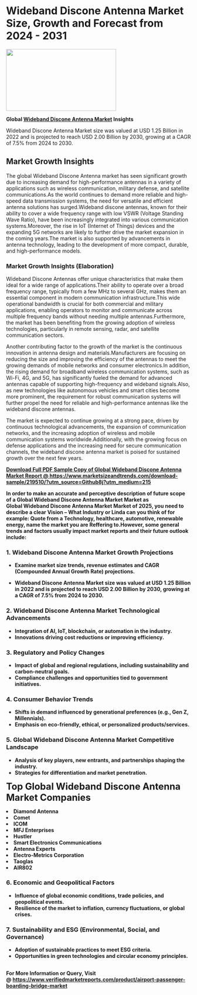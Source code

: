 <H1>Wideband Discone Antenna Market Size, Growth and Forecast from 2024 - 2031</H1><img class="aligncenter size-medium wp-image-584254" src="https://thirdeyenews.in/wp-content/uploads/2024/09/Global-Market-Research-300x168.jpeg" alt="" width="300" height="168" /><p><strong>Global&nbsp;<a href="https://www.marketsizeandtrends.com/download-sample/219510/?utm_source=Github8j?utm_medium=215">Wideband Discone Antenna Market</a> Insights</strong></p><p>Wideband Discone Antenna Market size was valued at USD 1.25 Billion in 2022 and is projected to reach USD 2.00 Billion by 2030, growing at a CAGR of 7.5% from 2024 to 2030.</p><p><!DOCTYPE html> <html lang="en"> <head> <meta charset="UTF-8"> <meta name="viewport" content="width=device-width, initial-scale=1.0"> <title>Wideband Discone Antenna Market Growth Insights</title> </head> <body> <h2>Market Growth Insights</h2> <p>The global Wideband Discone Antenna market has seen significant growth due to increasing demand for high-performance antennas in a variety of applications such as wireless communication, military defense, and satellite communications.As the world continues to demand more reliable and high-speed data transmission systems, the need for versatile and efficient antenna solutions has surged.Wideband discone antennas, known for their ability to cover a wide frequency range with low VSWR (Voltage Standing Wave Ratio), have been increasingly integrated into various communication systems.Moreover, the rise in IoT (Internet of Things) devices and the expanding 5G networks are likely to further drive the market expansion in the coming years.The market is also supported by advancements in antenna technology, leading to the development of more compact, durable, and high-performance models.</p> <p><strong><a href="#download-sample"></a></strong></p> <h3>Market Growth Insights (Elaboration)</h3> <p>Wideband Discone Antennas offer unique characteristics that make them ideal for a wide range of applications.Their ability to operate over a broad frequency range, typically from a few MHz to several GHz, makes them an essential component in modern communication infrastructure.This wide operational bandwidth is crucial for both commercial and military applications, enabling operators to monitor and communicate across multiple frequency bands without needing multiple antennas.Furthermore, the market has been benefiting from the growing adoption of wireless technologies, particularly in remote sensing, radar, and satellite communication sectors.</p> <p>Another contributing factor to the growth of the market is the continuous innovation in antenna design and materials.Manufacturers are focusing on reducing the size and improving the efficiency of the antennas to meet the growing demands of mobile networks and consumer electronics.In addition, the rising demand for broadband wireless communication systems, such as Wi-Fi, 4G, and 5G, has significantly fueled the demand for advanced antennas capable of supporting high-frequency and wideband signals.Also, as new technologies like autonomous vehicles and smart cities become more prominent, the requirement for robust communication systems will further propel the need for reliable and high-performance antennas like the wideband discone antennas.</p> <p>The market is expected to continue growing at a strong pace, driven by continuous technological advancements, the expansion of communication networks, and the increasing adoption of wireless and mobile communication systems worldwide.Additionally, with the growing focus on defense applications and the increasing need for secure communication channels, the wideband discone antenna market is poised for sustained growth over the next few years.</p> <p><strong><a href="#get-more"></p><p><span class=""><strong>Download Full PDF Sample Copy of Global Wideband Discone Antenna Market Report</strong> @ <a href="https://www.marketsizeandtrends.com/download-sample/219510/?utm_source=Github8j?utm_medium=215" target="_blank">https://www.marketsizeandtrends.com/download-sample/219510/?utm_source=Github8j?utm_medium=215</a></span></p><p>In order to make an accurate and perceptive description of future scope of a Global&nbsp;Wideband Discone Antenna Market Market as Global&nbsp;Wideband Discone Antenna Market Market of 2025, you need to describe a clear Vision &ndash; What Industry or Linda can you think of for example: Quote from a Technology, healthcare, automotive, renewable energy, name the market you are Reffering to.However, some general trends and factors usually impact market reports and their future outlook include:</p><h3>1.&nbsp;<strong>Wideband Discone Antenna Market Growth Projections</strong></h3><ul><li>Examine market size trends, revenue estimates and CAGR (Compounded Annual Growth Rate) projections.</li><li><p>Wideband Discone Antenna Market size was valued at USD 1.25 Billion in 2022 and is projected to reach USD 2.00 Billion by 2030, growing at a CAGR of 7.5% from 2024 to 2030.</p></li></ul><h3>2.&nbsp;<strong>Wideband Discone Antenna Market Technological Advancements</strong></h3><ul><li>Integration of AI, IoT, blockchain, or automation in the industry.</li><li>Innovations driving cost reductions or improving efficiency.</li></ul><h3>3.&nbsp;<strong>Regulatory and Policy Changes</strong></h3><ul><li>Impact of global and regional regulations, including sustainability and carbon-neutral goals.</li><li>Compliance challenges and opportunities tied to government initiatives.</li></ul><h3>4.&nbsp;<strong>Consumer Behavior Trends</strong></h3><ul><li>Shifts in demand influenced by generational preferences (e.g., Gen Z, Millennials).</li><li>Emphasis on eco-friendly, ethical, or personalized products/services.</li></ul><h3>5.&nbsp;<strong>Global Wideband Discone Antenna Market Competitive Landscape</strong></h3><ul><li>Analysis of key players, new entrants, and partnerships shaping the industry.</li><li>Strategies for differentiation and market penetration.</li></ul><p data-pm-slice="1 1 []"><span style="color: inherit; font-family: inherit; font-size: 25px;">Top Global Wideband Discone Antenna Market Companies</span></p><div class="" data-test-id=""><p><li>Diamond Antenna</li><li> Comet</li><li> ICOM</li><li> MFJ Enterprises</li><li> Hustler</li><li> Smart Electronics Communications</li><li> Antenna Experts</li><li> Electro-Metrics Corporation</li><li> Taoglas</li><li> AIR802</li></p></div><h3>6.&nbsp;<strong>Economic and Geopolitical Factors</strong></h3><ul><li>Influence of global economic conditions, trade policies, and geopolitical events.</li><li>Resilience of the market to inflation, currency fluctuations, or global crises.</li></ul><h3>7.&nbsp;<strong>Sustainability and ESG (Environmental, Social, and Governance)</strong></h3><ul><li>Adoption of sustainable practices to meet ESG criteria.</li><li>Opportunities in green technologies and circular economy principles.</li></ul><h2><strong style="font-size: 14px;">For More Information or Query, Visit @&nbsp;</strong><a style="background-color: #ffffff; font-size: 14px;" href="https://www.marketsizeandtrends.com/report/wideband-discone-antenna-market/" target="_blank">https://www.verifiedmarketreports.com/product/airport-passenger-boarding-bridge-market</a></h2>